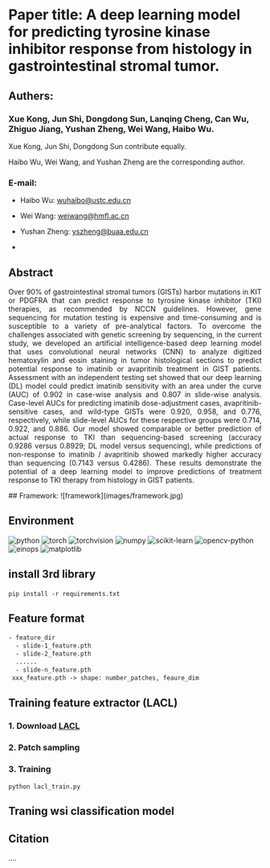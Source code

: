 # Paper title: A deep learning model for predicting tyrosine kinase inhibitor response from histology in gastrointestinal stromal tumor.

## Authers:
### Xue Kong, Jun Shi, Dongdong Sun, Lanqing Cheng, Can Wu, Zhiguo Jiang, Yushan Zheng, Wei Wang, Haibo Wu.


Xue Kong, Jun Shi, Dongdong Sun contribute equally.

Haibo Wu, Wei Wang, and Yushan Zheng are the corresponding author.


### E-mail: 

- Haibo Wu: wuhaibo@ustc.edu.cn

- Wei Wang: weiwang@hmfl.ac.cn

- Yushan Zheng: yszheng@buaa.edu.cn
- 
## Abstract
<p style="text-align:justify; text-justify:inter-ideograph;">
     Over 90% of gastrointestinal stromal tumors (GISTs) harbor mutations in KIT or PDGFRA that can predict response to tyrosine kinase inhibitor (TKI) therapies, as recommended by NCCN guidelines. However, gene sequencing for mutation testing is expensive and time-consuming and is susceptible to a variety of pre-analytical factors. To overcome the challenges associated with genetic screening by sequencing, in the current study, we developed an artificial intelligence-based deep learning model that uses convolutional neural networks (CNN) to analyze digitized hematoxylin and eosin staining in tumor histological sections to predict potential response to imatinib or avapritinib treatment in GIST patients. Assessment with an independent testing set showed that our deep learning (DL) model could predict imatinib sensitivity with an area under the curve (AUC) of 0.902 in case-wise analysis and 0.807 in slide-wise analysis. Case-level AUCs for predicting imatinib dose-adjustment cases, avapritinib-sensitive cases, and wild-type GISTs were 0.920, 0.958, and 0.776, respectively, while slide-level AUCs for these respective groups were 0.714, 0.922, and 0.886. Our model showed comparable or better prediction of actual response to TKI than sequencing-based screening (accuracy 0.9286 versus 0.8929; DL model versus sequencing), while predictions of non-response to imatinib / avapritinib showed markedly higher accuracy than sequencing (0.7143 versus 0.4286). These results demonstrate the potential of a deep learning model to improve predictions of treatment response to TKI therapy from histology in GIST patients.
</p>
## Framework:
![framework](images/framework.jpg)

## Environment
![python](https://img.shields.io/badge/python-3.8-blue)
![torch](https://img.shields.io/badge/torch-1.8%2Bcu111-red)
![torchvision](https://img.shields.io/badge/torchvision-0.9.1+cu111-purple)
![numpy](https://img.shields.io/badge/numpy-1.22.3-green)
![scikit-learn](https://img.shields.io/badge/scikit--learn-1.2.0-orange)
![opencv-python](https://img.shields.io/badge/opencv--python-4.5.5.62-pink)
![einops](https://img.shields.io/badge/einops-0.6.6-brown)
![matplotlib](https://img.shields.io/badge/matplotlib-3.5.1-yellow)

## install 3rd library
```shell
pip install -r requirements.txt
```

## Feature format
```none
- feature_dir
  - slide-1_feature.pth
  - slide-2_feature.pth
  ......
  - slide-n_feature.pth
 xxx_feature.pth -> shape: number_patches, feaure_dim
```

## Training feature extractor (LACL)
### 1. Download [LACL](https://github.com/junl21/lacl)
### 2. Patch sampling
### 3. Training
```shell
python lacl_train.py
```

## Traning wsi classification model

## Citation
....